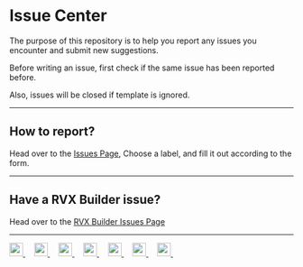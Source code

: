 # Issue Center

The purpose of this repository is to help you report any issues you encounter and submit new suggestions.

Before writing an issue, first check if the same issue has been reported before.

Also, issues will be closed if template is ignored.
___
## How to report?

Head over to the [Issues Page](https://github.com/inotia00/ReVanced_Extended/issues/new/choose), Choose a label, and fill it out according to the form.
___
## Have a RVX Builder issue?

Head over to the [RVX Builder Issues Page](https://github.com/inotia00/rvx-builder/issues)
___
<p align="left">
    <a href="https://github.com/inotia00/revanced-documentation/wiki">
        <picture>
            <source height="24px" media="(prefers-color-scheme: dark)" srcset="https://raw.githubusercontent.com/KobeW50/ReVanced_Extended/main/.github/images/github-mark-white.png" />
            <img height="24px" src="https://raw.githubusercontent.com/KobeW50/ReVanced_Extended/main/.github/images/github-mark.png" />
        </picture>
    </a>&nbsp;&nbsp;&nbsp;
    <a href="https://reddit.com/r/revancedextended">
        <img height="24px" src="https://raw.githubusercontent.com/KobeW50/ReVanced_Extended/main/.github/images/reddit-logo-flat-circle.png" />
    </a>&nbsp;&nbsp;&nbsp;
    <a href="https://t.me/revanced_extended">
        <img height="24px" src="https://raw.githubusercontent.com/KobeW50/ReVanced_Extended/main/.github/images/telegram-logo.png" />
    </a>&nbsp;&nbsp;&nbsp;
    <a href="https://t.me/revanced_extended_chat">
        <img height="24px" src="https://raw.githubusercontent.com/KobeW50/ReVanced_Extended/main/.github/images/telegram-logo.png" />
    </a>&nbsp;&nbsp;&nbsp;
    <a href="https://t.me/revanced_extended_repo">
        <img height="24px" src="https://raw.githubusercontent.com/KobeW50/ReVanced_Extended/main/.github/images/telegram-logo.png" />
    </a>&nbsp;&nbsp;&nbsp;
    <a href="https://crowdin.com/project/revancedextended">
        <img height="24px" src="https://raw.githubusercontent.com/KobeW50/ReVanced_Extended/main/.github/images/crowdin-logo-dark.png" />
    </a>&nbsp;&nbsp;&nbsp;
    <a href="https://crowdin.com/project/revancedmusicextended">
        <img height="24px" src="https://raw.githubusercontent.com/KobeW50/ReVanced_Extended/main/.github/images/crowdin-logo-dark.png" />
    </a>&nbsp;&nbsp;&nbsp;
</p>
